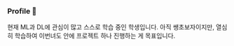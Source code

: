 ### Profile 👋
현재 ML과 DL에 관심이 많고 스스로 학습 중인 학생입니다.
아직 쌩초보자이지만, 열심히 학습하여 이번녀도 안에 프로젝트 하나 진행하는 게 목표입니다.
<!--
**bob8dod/bob8dod** is a ✨ _special_ ✨ repository because its `README.md` (this file) appears on your GitHub profile.

Here are some ideas to get you started:

- 🔭 I’m currently working on ...
- 🌱 I’m currently learning ...
- 👯 I’m looking to collaborate on ...
- 🤔 I’m looking for help with ...
- 💬 Ask me about ...
- 📫 How to reach me: ...
- 😄 Pronouns: ...
- ⚡ Fun fact: ...
-->

